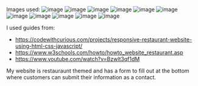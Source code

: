 Images used:
![image](https://github.com/user-attachments/assets/4e7ad0c6-ed6d-40dd-a6c0-e0b3572e8f7e)
![image](https://github.com/user-attachments/assets/516f8b5c-996f-4c78-8c7c-ab31bb8d6446)
![image](https://github.com/user-attachments/assets/29720a21-9990-429c-9529-d56e699f4e2c)
![image](https://github.com/user-attachments/assets/21dc00d9-2cc8-45cf-b377-0c07a049ca1e)
![image](https://github.com/user-attachments/assets/ae69bf8c-13b8-435b-b97c-8b601779d3c0)
![image](https://github.com/user-attachments/assets/8af58c67-53a0-4505-a4c8-3f0b25b55c50)
![image](https://github.com/user-attachments/assets/5c314d6e-4aa6-41bb-abfa-779cc79c966e)
![image](https://github.com/user-attachments/assets/f0f99f12-5977-4493-989c-4d3ce40ee043)
![image](https://github.com/user-attachments/assets/f13209e0-a706-4761-998b-f153f63cb28e)
![image](https://github.com/user-attachments/assets/4f371742-d765-484c-8f3d-65cc559b2e4f)
![image](https://github.com/user-attachments/assets/8c189459-b82c-45b5-ae0e-424f306f05b4)


I used guides from:
- https://codewithcurious.com/projects/responsive-restaurant-website-using-html-css-javascript/
- https://www.w3schools.com/howto/howto_website_restaurant.asp
- https://www.youtube.com/watch?v=Bzwlt3qf1dM

My website is restauraunt themed and has a form to fill out at the bottom where customers can submit their information as a contact.
